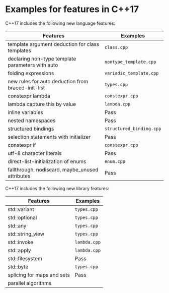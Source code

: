 # Examples for features in C++17

C++17 includes the following new language features:

| Features       | Examples |
| -------------- | ---- |
| template argument deduction for class templates | `class.cpp` |
| declaring non-type template parameters with auto | `nontype_template.cpp` |
| folding expressions | `variadic_template.cpp` |
| new rules for auto deduction from braced-init-list | `types.cpp` |
| constexpr lambda | `constexpr.cpp` |
| lambda capture this by value | `lambda.cpp` |
| inline variables | Pass |
| nested namespaces | Pass |
| structured bindings | `structured_binding.cpp` |
| selection statements with initializer | Pass |
| constexpr if | `constexpr.cpp` |
| utf-8 character literals |  Pass |
| direct-list-initialization of enums | `enum.cpp` |
| fallthrough, nodiscard, maybe_unused attributes | Pass |

C++17 includes the following new library features:

| Features       | Examples |
| -------------- | ---- |
| std::variant | `types.cpp` |
| std::optional | `types.cpp` |
| std::any | `types.cpp` |
| std::string_view | `types.cpp` |
| std::invoke | `lambda.cpp` |
| std::apply | `lambda.cpp` |
| std::filesystem | Pass |
| std::byte | `types.cpp` |
| splicing for maps and sets | Pass |
| parallel algorithms |     |

